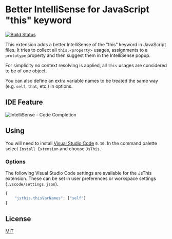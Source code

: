 # Better IntelliSense for JavaScript "this" keyword

[![Build Status](https://travis-ci.org/obrejla/vscode-jsthis.svg?branch=master)](https://travis-ci.org/obrejla/vscode-jsthis)

This extension adds a better IntelliSense of the "this" keyword in JavaScript files. It tries to collect all `this.<property>` usages, assignments to a `prototype` property and then suggest them in the IntelliSense popup.

For simplicity no context resolving is applied, all `this` usages are considered to be of one object.

You can also define an extra variable names to be treated the same way (e.g. `self`, `that`, etc.) in options.

## IDE Feature

![IntelliSense - Code Completion](http://s7.postimg.org/v6m1n9juj/vscode_jsthis_example.png)

## Using

You will need to install [Visual Studio Code](https://code.visualstudio.com/) `0.10`. In the command palette select `Install Extension` and choose `JsThis`.

### Options

The following Visual Studio Code settings are available for the JsThis extension.  These can be set in user preferences or workspace settings (`.vscode/settings.json`).

```javascript
{
	"jsthis.thisVarNames": ["self"]
}
```

## License

[MIT](LICENSE)